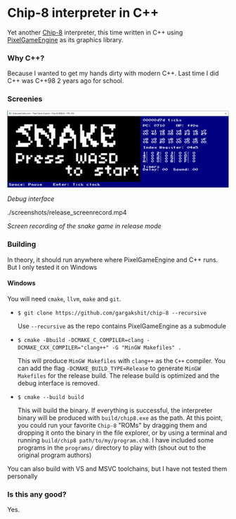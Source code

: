 # Chip-8 interpreter in C++

Yet another [Chip-8](https://en.wikipedia.org/wiki/Chip-8) interpreter, this
time written in C++ using
[PixelGameEngine](https://github.com/OneLoneCoder/olcPixelGameEngine) as its
graphics library.

### Why C++?

Because I wanted to get my hands dirty with modern C++. Last time I did C++ was
C++98 2 years ago for school.

### Screenies

![Screenshot of the debug interface](./screenshots/debug.png)

_Debug interface_

./screenshots/release_screenrecord.mp4

_Screen recording of the snake game in release mode_

### Building

In theory, it should run anywhere where PixelGameEngine and C++ runs. But I only
tested it on Windows

#### Windows

You will need `cmake`, `llvm`, `make` and `git`.

- ```$ git clone https://github.com/gargakshit/chip-8 --recursive```

  Use `--recursive` as the repo contains PixelGameEngine as a submodule

- ```$ cmake -Bbuild -DCMAKE_C_COMPILER=clang -DCMAKE_CXX_COMPILER="clang++" -G "MinGW Makefiles" .```

  This will produce `MinGW Makefiles` with `clang++` as the `C++` compiler.
  You can add the flag `-DCMAKE_BUILD_TYPE=Release` to generate
  `MinGW Makefiles` for the release build. The release build is optimized and
  the debug interface is removed.

- ```$ cmake --build build```

  This will build the binary. If everything is successful, the interpreter
  binary will be produced with `build/chip8.exe` as the path. At this point,
  you could run your favorite `Chip-8` "ROMs" by dragging them and dropping it
  onto the binary in the file explorer, or by using a terminal and running
  `build/chip8 path/to/my/program.ch8`. I have included some programs
  in the `programs/` directory to play with (shout out to the original program
  authors)

You can also build with VS and MSVC toolchains, but I have not tested them
personally

### Is this any good?

Yes.
